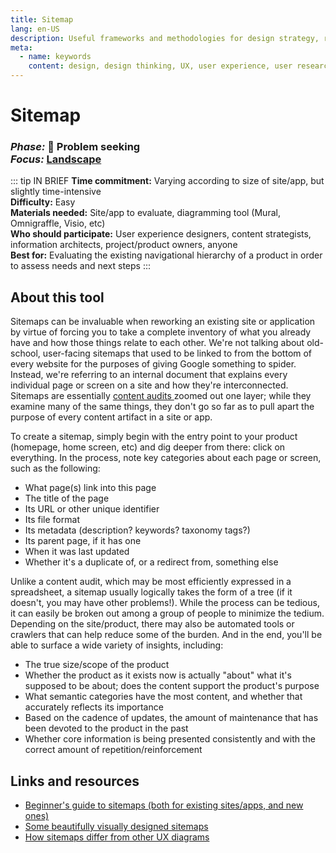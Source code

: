 ```yaml
---
title: Sitemap
lang: en-US
description: Useful frameworks and methodologies for design strategy, research and testing
meta:
  - name: keywords
    content: design, design thinking, UX, user experience, user research, user testing
---
```


# Sitemap

### _Phase:_ 🔎 Problem seeking<br/> _Focus:_ [Landscape](/tools/#landscape)

::: tip IN BRIEF
**Time commitment:** Varying according to size of site/app, but slightly time-intensive  
**Difficulty:** Easy  
**Materials needed:** Site/app to evaluate, diagramming tool (Mural, Omnigraffle, Visio, etc)  
**Who should participate:** User experience designers, content strategists, information architects, project/product owners, anyone  
**Best for:** Evaluating the existing navigational hierarchy of a product in order to assess needs and next steps
:::

## About this tool

Sitemaps can be invaluable when reworking an existing site or application by virtue of forcing you to take a complete inventory of what you already have and how those things relate to each other. We're not talking about old-school, user-facing sitemaps that used to be linked to from the bottom of every website for the purposes of giving Google something to spider. Instead, we're referring to an internal document that explains every individual page or screen on a site and how they're interconnected. Sitemaps are essentially [content audits ](content-audit.md)zoomed out one layer; while they examine many of the same things, they don't go so far as to pull apart the purpose of every content artifact in a site or app.

To create a sitemap, simply begin with the entry point to your product (homepage, home screen, etc) and dig deeper from there: click on everything. In the process, note key categories about each page or screen, such as the following:

* What page(s) link into this page
* The title of the page
* Its URL or other unique identifier
* Its file format
* Its metadata (description? keywords? taxonomy tags?)
* Its parent page, if it has one
* When it was last updated
* Whether it's a duplicate of, or a redirect from, something else

Unlike a content audit, which may be most efficiently expressed in a spreadsheet, a sitemap usually logically takes the form of a tree (if it doesn't, you may have other problems!). While the process can be tedious, it can easily be broken out among a group of people to minimize the tedium. Depending on the site/product, there may also be automated tools or crawlers that can help reduce some of the burden. And in the end, you'll be able to surface a wide variety of insights, including:

* The true size/scope of the product
* Whether the product as it exists now is actually "about" what it's supposed to be about; does the content support the product's purpose
* What semantic categories have the most content, and whether that accurately reflects its importance
* Based on the cadence of updates, the amount of maintenance that has been devoted to the product in the past
* Whether core information is being presented consistently and with the correct amount of repetition/reinforcement

## Links and resources

* [Beginner's guide to sitemaps (both for existing sites/apps, and new ones)](https://theuxreview.co.uk/sitemaps-the-beginners-guide/)
* [Some beautifully visually designed sitemaps](https://speckyboy.com/collection-inspiring-sitemaps-user-flow-maps/)
* [How sitemaps differ from other UX diagrams](https://www.uxmatters.com/mt/archives/2016/01/the-purpose-of-site-maps-and-other-design-deliverables.php)
